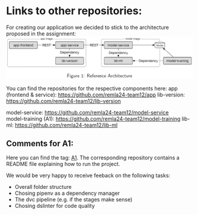 # Links to other repositories:
For creating our application we decided to stick to the architecture proposed in the assignment:
![](/assets/architecture.png)

You can find the repositories for the respective components here:
app (frontend & service): https://github.com/remla24-team12/app
lib-version: https://github.com/remla24-team12/lib-version 

model-service: https://github.com/remla24-team12/model-service  
model-training (A1): https://github.com/remla24-team12/model-training
lib-ml: https://github.com/remla24-team12/lib-ml 


## Comments for A1:
Here you can find the tag: [A1](https://github.com/killB0x/remla24-team12/releases/tag/A1). The corresponding repository contains a README file explaining how to run the project. 

We would be very happy to receive feeback on the following tasks:
  - Overall folder structure
  - Chosing pipenv as a dependency manager
  - The dvc pipeline (e.g. if the stages make sense)
  - Chosing dslinter for code quality
